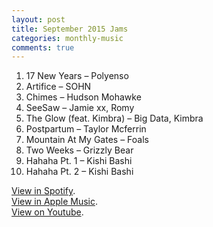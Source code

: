 ```yaml
---
layout: post
title: September 2015 Jams
categories: monthly-music
comments: true
---
```


1. 17 New Years – Polyenso
2. Artifice – SOHN
3. Chimes – Hudson Mohawke
4. SeeSaw – Jamie xx, Romy
5. The Glow (feat. Kimbra) – Big Data, Kimbra
6. Postpartum – Taylor Mcferrin
7. Mountain At My Gates – Foals
8. Two Weeks – Grizzly Bear
9. Hahaha Pt. 1 – Kishi Bashi
10. Hahaha Pt. 2 – Kishi Bashi

[View in Spotify][spotify].  
[View in Apple Music][apple music].  
[View on Youtube][youtube].

[spotify]: https://open.spotify.com/user/fred.hohman/playlist/1ERZJceGnb885ewBJb66wP "View in Spotify."
[apple music]: https://itunes.apple.com/us/playlist/september-2015-jams/idpl.02e7a7b2544f4f8dab357a4ec678e4e3 "View in iTunes."
[youtube]: https://www.youtube.com/playlist?list=PL7t4sFPlrvYW0GGJvdDJh7NmsCLkYsOBM "View on Youtube."